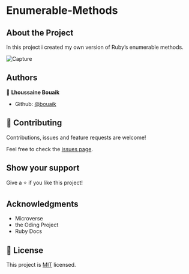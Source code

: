 # Enumerable-Methods

## About the Project
In this project i created my own version of Ruby’s enumerable methods.

![Capture](https://user-images.githubusercontent.com/45256093/75766057-d4efd900-5d40-11ea-84e9-98f4e1f2ea42.JPG)

## Authors

👤 **Lhoussaine Bouaik**

- Github: [@bouaik](https://github.com/bouaik)

## 🤝 Contributing

Contributions, issues and feature requests are welcome!

Feel free to check the [issues page](https://github.com/bouaik/Enumerable-Methods/issues).

## Show your support

Give a ⭐️ if you like this project!

## Acknowledgments

- Microverse
- the Oding Project
- Ruby Docs

## 📝 License

This project is [MIT](lic.url) licensed.

